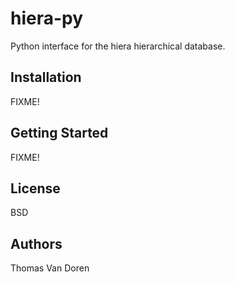 hiera-py
========
Python interface for the hiera hierarchical database.

Installation
------------
FIXME!

Getting Started
---------------
FIXME!

License
-------
BSD

Authors
-------
Thomas Van Doren
